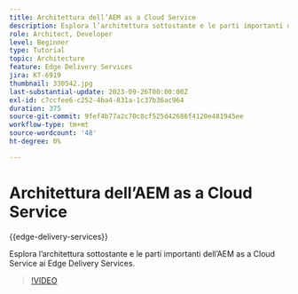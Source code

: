 ```yaml
---
title: Architettura dell’AEM as a Cloud Service
description: Esplora l’architettura sottostante e le parti importanti dell’AEM as a Cloud Service ai Edge Delivery Services.
role: Architect, Developer
level: Beginner
type: Tutorial
topic: Architecture
feature: Edge Delivery Services
jira: KT-6919
thumbnail: 330542.jpg
last-substantial-update: 2023-09-26T00:00:00Z
exl-id: c7ccfee6-c252-4ba4-831a-1c37b36ac964
duration: 375
source-git-commit: 9fef4b77a2c70c8cf525d42686f4120e481945ee
workflow-type: tm+mt
source-wordcount: '48'
ht-degree: 0%

---
```


# Architettura dell’AEM as a Cloud Service

{{edge-delivery-services}}

Esplora l’architettura sottostante e le parti importanti dell’AEM as a Cloud Service ai Edge Delivery Services.

>[!VIDEO](https://video.tv.adobe.com/v/330542?quality=12&learn=on)
